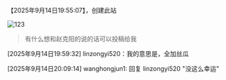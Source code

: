 【2025年9月14日19:55:07】，创建此站

![123](https://cdn.luogu.com.cn/upload/usericon/1209330.png)

> 有什么想和赵克阳的说的话可以投稿给我

[2025年9月14日19:59:32] linzongyi520：我的意思是，全加丝瓜

[2025年9月14日20:09:14] wanghongjun1: 回复 linzongyi520 "没这么幸运”
